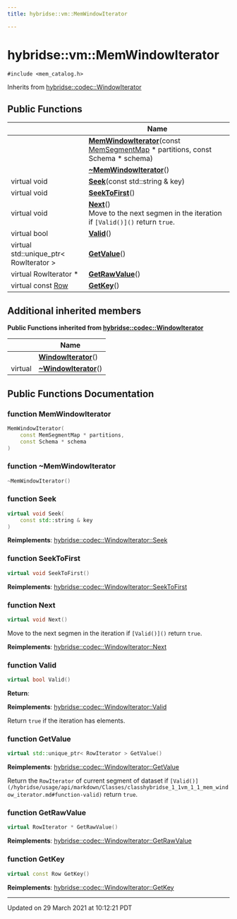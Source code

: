 ```yaml
---
title: hybridse::vm::MemWindowIterator

---
```


# hybridse::vm::MemWindowIterator




`#include <mem_catalog.h>`

Inherits from [hybridse::codec::WindowIterator](/hybridse/usage/api/markdown/Classes/classhybridse_1_1codec_1_1_window_iterator.md)

## Public Functions

|                | Name           |
| -------------- | -------------- |
| | **[MemWindowIterator](/hybridse/usage/api/markdown/Classes/classhybridse_1_1vm_1_1_mem_window_iterator.md#function-memwindowiterator)**(const [MemSegmentMap](/hybridse/usage/api/markdown/Namespaces/namespacehybridse_1_1vm.md#typedef-memsegmentmap) * partitions, const Schema * schema) |
| | **[~MemWindowIterator](/hybridse/usage/api/markdown/Classes/classhybridse_1_1vm_1_1_mem_window_iterator.md#function-~memwindowiterator)**() |
| virtual void | **[Seek](/hybridse/usage/api/markdown/Classes/classhybridse_1_1vm_1_1_mem_window_iterator.md#function-seek)**(const std::string & key) |
| virtual void | **[SeekToFirst](/hybridse/usage/api/markdown/Classes/classhybridse_1_1vm_1_1_mem_window_iterator.md#function-seektofirst)**() |
| virtual void | **[Next](/hybridse/usage/api/markdown/Classes/classhybridse_1_1vm_1_1_mem_window_iterator.md#function-next)**()<br>Move to the next segmen in the iteration if `[Valid()]()` return `true`.  |
| virtual bool | **[Valid](/hybridse/usage/api/markdown/Classes/classhybridse_1_1vm_1_1_mem_window_iterator.md#function-valid)**() |
| virtual std::unique_ptr< RowIterator > | **[GetValue](/hybridse/usage/api/markdown/Classes/classhybridse_1_1vm_1_1_mem_window_iterator.md#function-getvalue)**() |
| virtual RowIterator * | **[GetRawValue](/hybridse/usage/api/markdown/Classes/classhybridse_1_1vm_1_1_mem_window_iterator.md#function-getrawvalue)**() |
| virtual const [Row](/hybridse/usage/api/markdown/Classes/classhybridse_1_1codec_1_1_row.md) | **[GetKey](/hybridse/usage/api/markdown/Classes/classhybridse_1_1vm_1_1_mem_window_iterator.md#function-getkey)**() |

## Additional inherited members

**Public Functions inherited from [hybridse::codec::WindowIterator](/hybridse/usage/api/markdown/Classes/classhybridse_1_1codec_1_1_window_iterator.md)**

|                | Name           |
| -------------- | -------------- |
| | **[WindowIterator](/hybridse/usage/api/markdown/Classes/classhybridse_1_1codec_1_1_window_iterator.md#function-windowiterator)**() |
| virtual | **[~WindowIterator](/hybridse/usage/api/markdown/Classes/classhybridse_1_1codec_1_1_window_iterator.md#function-~windowiterator)**() |


## Public Functions Documentation

### function MemWindowIterator

```cpp
MemWindowIterator(
    const MemSegmentMap * partitions,
    const Schema * schema
)
```


### function ~MemWindowIterator

```cpp
~MemWindowIterator()
```


### function Seek

```cpp
virtual void Seek(
    const std::string & key
)
```


**Reimplements**: [hybridse::codec::WindowIterator::Seek](/hybridse/usage/api/markdown/Classes/classhybridse_1_1codec_1_1_window_iterator.md#function-seek)


### function SeekToFirst

```cpp
virtual void SeekToFirst()
```


**Reimplements**: [hybridse::codec::WindowIterator::SeekToFirst](/hybridse/usage/api/markdown/Classes/classhybridse_1_1codec_1_1_window_iterator.md#function-seektofirst)


### function Next

```cpp
virtual void Next()
```

Move to the next segmen in the iteration if `[Valid()]()` return `true`. 

**Reimplements**: [hybridse::codec::WindowIterator::Next](/hybridse/usage/api/markdown/Classes/classhybridse_1_1codec_1_1_window_iterator.md#function-next)


### function Valid

```cpp
virtual bool Valid()
```


**Return**: 

**Reimplements**: [hybridse::codec::WindowIterator::Valid](/hybridse/usage/api/markdown/Classes/classhybridse_1_1codec_1_1_window_iterator.md#function-valid)


Return `true` if the iteration has elements. 


### function GetValue

```cpp
virtual std::unique_ptr< RowIterator > GetValue()
```


**Reimplements**: [hybridse::codec::WindowIterator::GetValue](/hybridse/usage/api/markdown/Classes/classhybridse_1_1codec_1_1_window_iterator.md#function-getvalue)


Return the `RowIterator` of current segment of dataset if `[Valid()](/hybridse/usage/api/markdown/Classes/classhybridse_1_1vm_1_1_mem_window_iterator.md#function-valid)` return `true`. 


### function GetRawValue

```cpp
virtual RowIterator * GetRawValue()
```


**Reimplements**: [hybridse::codec::WindowIterator::GetRawValue](/hybridse/usage/api/markdown/Classes/classhybridse_1_1codec_1_1_window_iterator.md#function-getrawvalue)


### function GetKey

```cpp
virtual const Row GetKey()
```


**Reimplements**: [hybridse::codec::WindowIterator::GetKey](/hybridse/usage/api/markdown/Classes/classhybridse_1_1codec_1_1_window_iterator.md#function-getkey)


-------------------------------

Updated on 29 March 2021 at 10:12:21 PDT